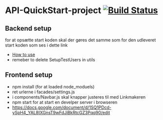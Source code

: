 
# API-QuickStart-project [![Build Status](https://travis-ci.com/mads-XD-kristensen/eksamen-3Sem-programm.svg?branch=main)](https://travis-ci.com/mads-XD-kristensen/eksamen-3Sem-programm)

## Backend setup
for at opsætte start koden skal der gøres det samme som for den udleveret start koden som ses i dette link
* [How to use](https://docs.google.com/document/d/1K6s6Tt65bzB8bCSE_NUE8alJrLRNTKCwax3GEm4OjOE/edit)
* remeber to delete SetupTestUsers in utils




## Frontend setup
*  npm install (for at loaded node_moduels)
* ret urlerne i facades/settings.js
* i components/Navbar.js skal knapper justeres til med Linkmakeren
* npm start for at start en develper server i browseren
* https://docs.google.com/document/d/1SQ1PDcd-ySpH4_YAL8tXGnsT9wFdJiBkRtcGZ3Pqq90/edit
